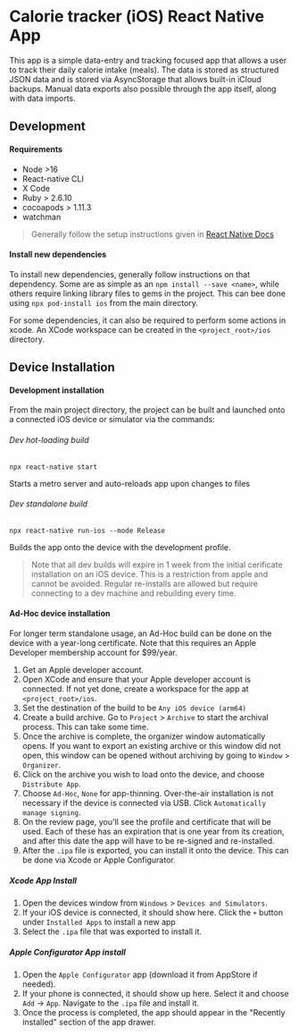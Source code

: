 # Calorie tracker (iOS) React Native App

This app is a simple data-entry and tracking focused app that allows a user to track their daily calorie intake (meals). The data is stored as structured JSON data and is stored via AsyncStorage that allows built-in iCloud backups. Manual data exports also possible through the app itself, along with data imports.

## Development

#### Requirements
- Node >16
- React-native CLI
- X Code
- Ruby > 2.6.10
- cocoapods > 1.11.3
- watchman

> Generally follow the setup instructions given in [React Native Docs](https://reactnative.dev/docs/environment-setup)

#### Install new dependencies
To install new dependencies, generally follow instructions on that dependency. Some are as simple as an `npm install --save <name>`, while others require linking library files to gems in the project. This can bee done using `npx pod-install ios` from the main directory.

For some dependencies, it can also be required to perform some actions in xcode. An XCode workspace can be created in the `<project_root>/ios` directory.

## Device Installation

#### Development installation
From the main project directory, the project can be built and launched onto a connected iOS device or simulator via the commands:

###### Dev hot-loading build
```
npx react-native start
```
Starts a metro server and auto-reloads app upon changes to files

###### Dev standalone build
```
npx react-native run-ios --mode Release
```
Builds the app onto the device with the development profile.

> Note that all dev builds will expire in 1 week from the initial cerificate installation on an iOS device. This is a restriction from apple and cannot be avoided. Regular re-installs are allowed but require connecting to a dev machine and rebuilding every time.

#### Ad-Hoc device installation
For longer term standalone usage, an Ad-Hoc build can be done on the device with a year-long certificate. Note that this requires an Apple Developer membership account for $99/year.

1. Get an Apple developer account.
1. Open XCode and ensure that your Apple developer account is connected. If not yet done, create a workspace for the app at `<project_root>/ios`.
1. Set the destination of the build to be `Any iOS device (arm64)`
1. Create a build archive. Go to `Project` > `Archive` to start the archival process. This can take some time.
1. Once the archive is complete, the organizer window automatically opens. If you want to export an existing archive or this window did not open, this window can be opened without archiving by going to `Window` > `Organizer`.
1. Click on the archive you wish to load onto the device, and choose `Distribute App`.
1. Choose `Ad-Hoc`, `None` for app-thinning. Over-the-air installation is not necessary if the device is connected via USB. Click `Automatically manage signing`.
1. On the review page, you'll see the profile and certificate that will be used. Each of these has an expiration that is one year from its creation, and after this date the app will have to be re-signed and re-installed.
1. After the `.ipa` file is exported, you can install it onto the device. This can be done via Xcode or Apple Configurator.
##### Xcode App Install
1. Open the devices window from `Windows` > `Devices and Simulators`.
1. If your iOS device is connected, it should show here. Click the `+` button under `Installed Apps` to install a new app
1. Select the `.ipa` file that was exported to install it.
##### Apple Configurator App install
1. Open the `Apple Configurator` app (download it from AppStore if needed).
1. If your phone is connected, it should show up here. Select it and choose `Add` -> `App`. Navigate to the `.ipa` file and install it.
1. Once the process is completed, the app should appear in the "Recently installed" section of the app drawer.
